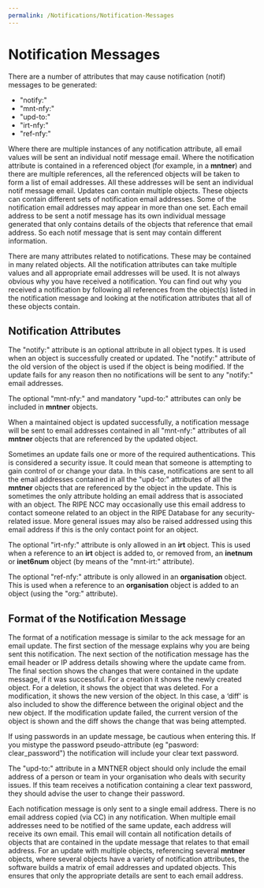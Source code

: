```yaml
---
permalink: /Notifications/Notification-Messages
---
```


# Notification Messages

There are a number of attributes that may cause notification (notif) messages to be generated:

* "notify:"
* "mnt-nfy:"
* "upd-to:"
* "irt-nfy:"
* "ref-nfy:"

Where there are multiple instances of any notification attribute, all email values will be sent an individual notif message email. Where the notification attribute is contained in a referenced object (for example, in a **mntner**) and there are multiple references, all the referenced objects will be taken to form a list of email addresses. All these addresses will be sent an individual notif message email. Updates can contain multiple objects. These objects can contain different sets of notification email addresses. Some of the notification email addresses may appear in more than one set. Each email address to be sent a notif message has its own individual message generated that only contains details of the objects that reference that email address. So each notif message that is sent may contain different information.

There are many attributes related to notifications. These may be contained in many related objects. All the notification attributes can take multiple values and all appropriate email addresses will be used. It is not always obvious why you have received a notification. You can find out why you received a notification by following all references from the object(s) listed in the notification message and looking at the notification attributes that all of these objects contain.



## Notification Attributes

The "notify:" attribute is an optional attribute in all object types. It is used when an object is successfully created or updated. The "notify:" attribute of the old version of the object is used if the object is being modified. If the update fails for any reason then no notifications will be sent to any "notify:" email addresses.

The optional "mnt-nfy:" and mandatory "upd-to:" attributes can only be included in **mntner** objects.

When a maintained object is updated successfully, a notification message will be sent to email addresses contained in all "mnt-nfy:" attributes of all **mntner** objects that are referenced by the updated object.

Sometimes an update fails one or more of the required authentications. This is considered a security issue. It could mean that someone is attempting to gain control of or change your data. In this case, notifications are sent to all the email addresses contained in all the "upd-to:" attributes of all the **mntner** objects that are referenced by the object in the update. This is sometimes the only attribute holding an email address that is associated with an object. The RIPE NCC may occasionally use this email address to contact someone related to an object in the RIPE Database for any security-related issue. More general issues may also be raised addressed using this email address if this is the only contact point for an object.

The optional "irt-nfy:" attribute is only allowed in an **irt** object. This is used when a reference to an **irt** object is added to, or removed from, an **inetnum** or **inet6num** object (by means of the "mnt-irt:" attribute).

The optional "ref-nfy:" attribute is only allowed in an **organisation** object. This is used when a reference to an **organisation** object is added to an object (using the "org:" attribute).




## Format of the Notification Message

The format of a notification message is similar to the ack message for an email update. The first section of the message explains why you are being sent this notification. The next section of the notification message has the email header or IP address details showing where the update came from. The final section shows the changes that were contained in the update message, if it was successful. For a creation it shows the newly created object. For a deletion, it shows the object that was deleted. For a modification, it shows the new version of the object. In this case, a ‘diff' is also included to show the difference between the original object and the new object. If the modification update failed, the current version of the object is shown and the diff shows the change that was being attempted.

If using passwords in an update message, be cautious when entering this. If you mistype the password pseudo-attribute (eg "pasword: clear_password") the notification will include your clear text password.

The "upd-to:" attribute in a MNTNER object should only include the email address of a person or team in your organisation who deals with security issues. If this team receives a notification containing a clear text password, they should advise the user to change their password.

Each notification message is only sent to a single email address. There is no email address copied (via CC) in any notification. When multiple email addresses need to be notified of the same update, each address will receive its own email. This email will contain all notification details of objects that are contained in the update message that relates to that email address. For an update with multiple objects, referencing several **mntner** objects, where several objects have a variety of notification attributes, the software builds a matrix of email addresses and updated objects. This ensures that only the appropriate details are sent to each email address.